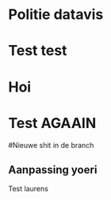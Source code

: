 # Politie datavis


# Test test
# Hoi

# Test AGAAIN

#Nieuwe shit in de branch

## Aanpassing yoeri

Test laurens
